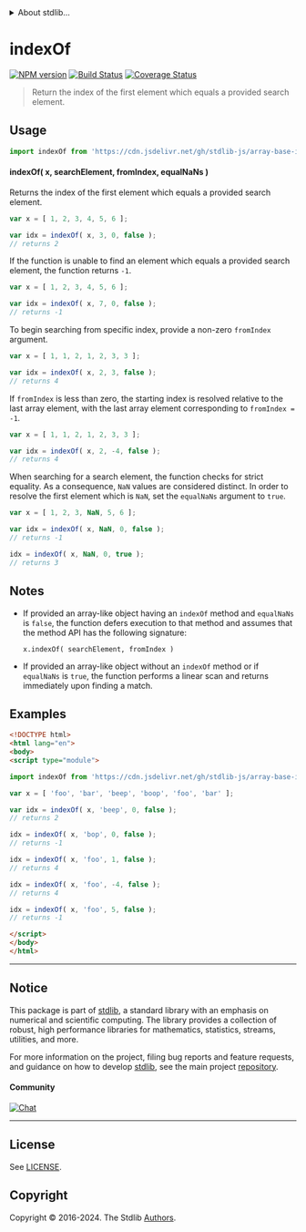 <!--

@license Apache-2.0

Copyright (c) 2023 The Stdlib Authors.

Licensed under the Apache License, Version 2.0 (the "License");
you may not use this file except in compliance with the License.
You may obtain a copy of the License at

   http://www.apache.org/licenses/LICENSE-2.0

Unless required by applicable law or agreed to in writing, software
distributed under the License is distributed on an "AS IS" BASIS,
WITHOUT WARRANTIES OR CONDITIONS OF ANY KIND, either express or implied.
See the License for the specific language governing permissions and
limitations under the License.

-->


<details>
  <summary>
    About stdlib...
  </summary>
  <p>We believe in a future in which the web is a preferred environment for numerical computation. To help realize this future, we've built stdlib. stdlib is a standard library, with an emphasis on numerical and scientific computation, written in JavaScript (and C) for execution in browsers and in Node.js.</p>
  <p>The library is fully decomposable, being architected in such a way that you can swap out and mix and match APIs and functionality to cater to your exact preferences and use cases.</p>
  <p>When you use stdlib, you can be absolutely certain that you are using the most thorough, rigorous, well-written, studied, documented, tested, measured, and high-quality code out there.</p>
  <p>To join us in bringing numerical computing to the web, get started by checking us out on <a href="https://github.com/stdlib-js/stdlib">GitHub</a>, and please consider <a href="https://opencollective.com/stdlib">financially supporting stdlib</a>. We greatly appreciate your continued support!</p>
</details>

# indexOf

[![NPM version][npm-image]][npm-url] [![Build Status][test-image]][test-url] [![Coverage Status][coverage-image]][coverage-url] <!-- [![dependencies][dependencies-image]][dependencies-url] -->

> Return the index of the first element which equals a provided search element.

<!-- Section to include introductory text. Make sure to keep an empty line after the intro `section` element and another before the `/section` close. -->

<section class="intro">

</section>

<!-- /.intro -->

<!-- Package usage documentation. -->



<section class="usage">

## Usage

```javascript
import indexOf from 'https://cdn.jsdelivr.net/gh/stdlib-js/array-base-index-of@esm/index.mjs';
```

#### indexOf( x, searchElement, fromIndex, equalNaNs )

Returns the index of the first element which equals a provided search element.

```javascript
var x = [ 1, 2, 3, 4, 5, 6 ];

var idx = indexOf( x, 3, 0, false );
// returns 2
```

If the function is unable to find an element which equals a provided search element, the function returns `-1`.

```javascript
var x = [ 1, 2, 3, 4, 5, 6 ];

var idx = indexOf( x, 7, 0, false );
// returns -1
```

To begin searching from specific index, provide a non-zero `fromIndex` argument.

```javascript
var x = [ 1, 1, 2, 1, 2, 3, 3 ];

var idx = indexOf( x, 2, 3, false );
// returns 4
```

If `fromIndex` is less than zero, the starting index is resolved relative to the last array element, with the last array element corresponding to `fromIndex = -1`.

```javascript
var x = [ 1, 1, 2, 1, 2, 3, 3 ];

var idx = indexOf( x, 2, -4, false );
// returns 4
```

When searching for a search element, the function checks for strict equality. As a consequence, `NaN` values are considered distinct. In order to resolve the first element which is `NaN`, set the `equalNaNs` argument to `true`.

```javascript
var x = [ 1, 2, 3, NaN, 5, 6 ];

var idx = indexOf( x, NaN, 0, false );
// returns -1

idx = indexOf( x, NaN, 0, true );
// returns 3
```

</section>

<!-- /.usage -->

<!-- Package usage notes. Make sure to keep an empty line after the `section` element and another before the `/section` close. -->

<section class="notes">

## Notes

-   If provided an array-like object having an `indexOf` method and `equalNaNs` is `false`, the function defers execution to that method and assumes that the method API has the following signature:

    ```text
    x.indexOf( searchElement, fromIndex )
    ```

-   If provided an array-like object without an `indexOf` method or if `equalNaNs` is `true`, the function performs a linear scan and returns immediately upon finding a match.

</section>

<!-- /.notes -->

<!-- Package usage examples. -->

<section class="examples">

## Examples

<!-- eslint no-undef: "error" -->

```html
<!DOCTYPE html>
<html lang="en">
<body>
<script type="module">

import indexOf from 'https://cdn.jsdelivr.net/gh/stdlib-js/array-base-index-of@esm/index.mjs';

var x = [ 'foo', 'bar', 'beep', 'boop', 'foo', 'bar' ];

var idx = indexOf( x, 'beep', 0, false );
// returns 2

idx = indexOf( x, 'bop', 0, false );
// returns -1

idx = indexOf( x, 'foo', 1, false );
// returns 4

idx = indexOf( x, 'foo', -4, false );
// returns 4

idx = indexOf( x, 'foo', 5, false );
// returns -1

</script>
</body>
</html>
```

</section>

<!-- /.examples -->

<!-- Section to include cited references. If references are included, add a horizontal rule *before* the section. Make sure to keep an empty line after the `section` element and another before the `/section` close. -->

<section class="references">

</section>

<!-- /.references -->

<!-- Section for related `stdlib` packages. Do not manually edit this section, as it is automatically populated. -->

<section class="related">

</section>

<!-- /.related -->

<!-- Section for all links. Make sure to keep an empty line after the `section` element and another before the `/section` close. -->


<section class="main-repo" >

* * *

## Notice

This package is part of [stdlib][stdlib], a standard library with an emphasis on numerical and scientific computing. The library provides a collection of robust, high performance libraries for mathematics, statistics, streams, utilities, and more.

For more information on the project, filing bug reports and feature requests, and guidance on how to develop [stdlib][stdlib], see the main project [repository][stdlib].

#### Community

[![Chat][chat-image]][chat-url]

---

## License

See [LICENSE][stdlib-license].


## Copyright

Copyright &copy; 2016-2024. The Stdlib [Authors][stdlib-authors].

</section>

<!-- /.stdlib -->

<!-- Section for all links. Make sure to keep an empty line after the `section` element and another before the `/section` close. -->

<section class="links">

[npm-image]: http://img.shields.io/npm/v/@stdlib/array-base-index-of.svg
[npm-url]: https://npmjs.org/package/@stdlib/array-base-index-of

[test-image]: https://github.com/stdlib-js/array-base-index-of/actions/workflows/test.yml/badge.svg?branch=v0.2.0
[test-url]: https://github.com/stdlib-js/array-base-index-of/actions/workflows/test.yml?query=branch:v0.2.0

[coverage-image]: https://img.shields.io/codecov/c/github/stdlib-js/array-base-index-of/main.svg
[coverage-url]: https://codecov.io/github/stdlib-js/array-base-index-of?branch=main

<!--

[dependencies-image]: https://img.shields.io/david/stdlib-js/array-base-index-of.svg
[dependencies-url]: https://david-dm.org/stdlib-js/array-base-index-of/main

-->

[chat-image]: https://img.shields.io/gitter/room/stdlib-js/stdlib.svg
[chat-url]: https://app.gitter.im/#/room/#stdlib-js_stdlib:gitter.im

[stdlib]: https://github.com/stdlib-js/stdlib

[stdlib-authors]: https://github.com/stdlib-js/stdlib/graphs/contributors

[umd]: https://github.com/umdjs/umd
[es-module]: https://developer.mozilla.org/en-US/docs/Web/JavaScript/Guide/Modules

[deno-url]: https://github.com/stdlib-js/array-base-index-of/tree/deno
[deno-readme]: https://github.com/stdlib-js/array-base-index-of/blob/deno/README.md
[umd-url]: https://github.com/stdlib-js/array-base-index-of/tree/umd
[umd-readme]: https://github.com/stdlib-js/array-base-index-of/blob/umd/README.md
[esm-url]: https://github.com/stdlib-js/array-base-index-of/tree/esm
[esm-readme]: https://github.com/stdlib-js/array-base-index-of/blob/esm/README.md
[branches-url]: https://github.com/stdlib-js/array-base-index-of/blob/main/branches.md

[stdlib-license]: https://raw.githubusercontent.com/stdlib-js/array-base-index-of/main/LICENSE

</section>

<!-- /.links -->
